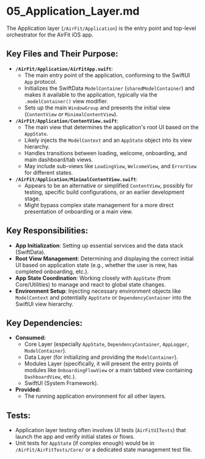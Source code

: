 # 05_Application_Layer.md

The Application layer (`/AirFit/Application`) is the entry point and top-level orchestrator for the AirFit iOS app.

## Key Files and Their Purpose:

*   **`/AirFit/Application/AirFitApp.swift`**:
    *   The main entry point of the application, conforming to the SwiftUI `App` protocol.
    *   Initializes the SwiftData `ModelContainer` (`sharedModelContainer`) and makes it available to the application, typically via the `.modelContainer()` view modifier.
    *   Sets up the main `WindowGroup` and presents the initial view (`ContentView` or `MinimalContentView`).
*   **`/AirFit/Application/ContentView.swift`**:
    *   The main view that determines the application's root UI based on the `AppState`.
    *   Likely injects the `ModelContext` and an `AppState` object into its view hierarchy.
    *   Handles transitions between loading, welcome, onboarding, and main dashboard/tab views.
    *   May include sub-views like `LoadingView`, `WelcomeView`, and `ErrorView` for different states.
*   **`/AirFit/Application/MinimalContentView.swift`**:
    *   Appears to be an alternative or simplified `ContentView`, possibly for testing, specific build configurations, or an earlier development stage.
    *   Might bypass complex state management for a more direct presentation of onboarding or a main view.

## Key Responsibilities:

*   **App Initialization**: Setting up essential services and the data stack (SwiftData).
*   **Root View Management**: Determining and displaying the correct initial UI based on application state (e.g., whether the user is new, has completed onboarding, etc.).
*   **App State Coordination**: Working closely with `AppState` (from Core/Utilities) to manage and react to global state changes.
*   **Environment Setup**: Injecting necessary environment objects like `ModelContext` and potentially `AppState` or `DependencyContainer` into the SwiftUI view hierarchy.

## Key Dependencies:

*   **Consumed:**
    *   Core Layer (especially `AppState`, `DependencyContainer`, `AppLogger`, `ModelContainer`).
    *   Data Layer (for initializing and providing the `ModelContainer`).
    *   Modules Layer (specifically, it will present the entry points of modules like `OnboardingFlowView` or a main tabbed view containing `DashboardView`, etc.).
    *   SwiftUI (System Framework).
*   **Provided:**
    *   The running application environment for all other layers.

## Tests:

*   Application layer testing often involves UI tests (`AirFitUITests`) that launch the app and verify initial states or flows.
*   Unit tests for `AppState` (if complex enough) would be in `/AirFit/AirFitTests/Core/` or a dedicated state management test file.